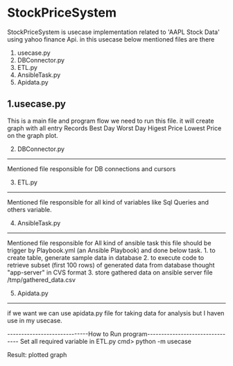 # StockPriceSystem

StockPriceSystem is usecase implementation related to 'AAPL Stock Data' using yahoo finance Api.
in this usecase below mentioned files are there
  1. usecase.py
  2. DBConnector.py
  3. ETL.py
  4. AnsibleTask.py
  5. Apidata.py
  
1.usecase.py
---------------------
This is a main file and program flow we need to run this file. it will create graph with all entry
    Records 
    Best Day 
    Worst Day 
    Higest Price 
    Lowest Price on the graph plot.

2. DBConnector.py
-----------------------------
Mentioned file responsible for DB connections and cursors

3. ETL.py
------------------------------
Mentioned file responsible for all kind of variables like Sql Queries and others variable.

4. AnsibleTask.py
------------------------------
Mentioned file responsible for All kind of ansible task this file should be trigger by Playbook.yml (an Ansible Playbook) and done below task.
    1.  to create table, generate sample data in database
    2.  to execute code to retrieve subset (first 100 rows) of generated data from database thought "app-server" in CVS format
    3.  store gathered data on ansible server file /tmp/gathered_data.csv
    
5. Apidata.py
------------------------------
if we want we can use apidata.py file for taking data for analysis but I haven use in my usecase.



-----------------------------How to Run program--------------------------------
Set all required variable in ETL.py
cmd> python -m usecase

Result:
      plotted graph







